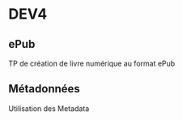 DEV4
=====

ePub
-----
TP de création de livre numérique au format ePub


Métadonnées
-----------
Utilisation des Metadata